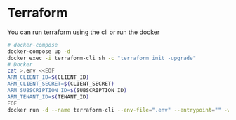 # Terraform
You can run terraform using the cli or run the docker
```sh
# docker-compose
docker-compose up -d
docker exec -i terraform-cli sh -c "terraform init -upgrade"
# Docker
cat >.env <<EOF
ARM_CLIENT_ID=$(CLIENT_ID)
ARM_CLIENT_SECRET=$(CLIENT_SECRET)
ARM_SUBSCRIPTION_ID=$(SUBSCRIPTION_ID)
ARM_TENANT_ID=$(TENANT_ID)
EOF
docker run -d --name terraform-cli --env-file=".env" --entrypoint="" -w="/terraform" -v .:/terraform/staging hashicorp/terraform tail -f /dev/null
```